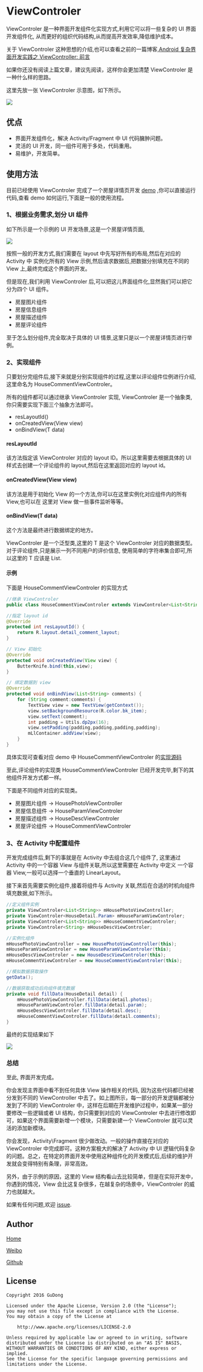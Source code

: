 # ViewControler
ViewControler 是一种界面开发组件化实现方式,利用它可以将一些复杂的 UI 界面开发组件化,
从而更好的组织代码结构,从而提高开发效率,降低维护成本。


关于 ViewControler 这种思想的介绍,也可以查看之前的一篇博客,[Android 复杂界面开发实践之 ViewController: 前言](http://gudong.name/2016/10/13/viewcontroller-foreword.html)

如果你还没有阅读上篇文章，建议先阅读，这样你会更加清楚 ViewControler 是一种什么样的思路。

这里先放一张 ViewControler 示意图，如下所示。

<img src="http://7xr9gx.com1.z0.glb.clouddn.com/practice-demo.png">

## 优点

* 界面开发组件化，解决 Activity/Fragment 中 UI 代码臃肿问题。
* 灵活的 UI 开发，同一组件可用于多处，代码重用。
* 易维护，开发简单。


## 使用方法 

目前已经使用 ViewControler 完成了一个房屋详情页开发 [demo](https://github.com/maoruibin/ViewControler) ,你可以直接运行代码,查看 demo 如何运行,下面是一般的使用流程。

### 1、根据业务需求,划分 UI 组件

如下所示是一个示例的 UI 开发场景,这是一个房屋详情页面,

<img src="http://7xr9gx.com1.z0.glb.clouddn.com/practice-demo-product.png">

按照一般的开发方式,我们需要在 layout 中先写好所有的布局,然后在对应的 Activity 中
实例化所有的 View 示例,然后请求数据后,把数据分别填充在不同的 View 上,最终完成这个界面的开发。

但是现在,我们利用 ViewControler 后,可以把这儿界面组件化,显然我们可以把它分为四个 UI 组件。

* 房屋图片组件
* 房屋信息组件
* 房屋描述组件
* 房屋评论组件

至于怎么划分组件,完全取决于具体的 UI 情景,这里只是以一个房屋详情页进行举例。

### 2、实现组件

只要划分完组件后,接下来就是分别实现组件的过程,这里以评论组件位例进行介绍,这里命名为 HouseCommentViewControler。

所有的组件都可以通过继承 ViewControler 实现, ViewControler 是一个抽象类,你只需要实现下面三个抽象方法即可。

* resLayoutId()
* onCreatedView(View view)
* onBindView(T data)

#### resLayoutId
该方法指定该 ViewControler 对应的 layout ID。所以这里需要去根据具体的 UI 样式去创建一个评论组件的 layout,然后在这里返回对应的 layout id。 

#### onCreatedView(View view)
该方法是用于初始化 View 的一个方法,你可以在这里实例化对应组件内的所有 View,也可以在
这里对 View 做一些事件监听等等。

#### onBindView(T data)
这个方法是最终进行数据绑定的地方。

ViewControler 是一个泛型类,这里的 T 是这个 ViewControler 对应的数据类型。对于评论组件,只是展示一列不同用户的评价信息,
使用简单的字符串集合即可,所以这里的 T 应该是 List<String>.

#### 示例

下面是 HouseCommentViewControler 的实现方式

```java
//继承 ViewControler
public class HouseCommentViewControler extends ViewControler<List<String>> 

//指定 layout id 
@Override
protected int resLayoutId() {
    return R.layout.detail_comment_layout;
}

// View 初始化
@Override
protected void onCreatedView(View view) {
    ButterKnife.bind(this,view);
}

// 绑定数据到 view
@Override
protected void onBindView(List<String> comments) {
    for (String comment:comments) {
        TextView view = new TextView(getContext());
        view.setBackgroundResource(R.color.bk_item);
        view.setText(comment);
        int padding = Utils.dp2px(16);
        view.setPadding(padding,padding,padding,padding);
        mLlContainer.addView(view);
    }
}
```

具体实现可查看对应 demo 中 HouseCommentViewControler 的[实现源码](https://github.com/maoruibin/ViewControler/blob/master/demo/src/main/java/name/gudong/demo/view/HouseCommentViewControler.java)

至此,评论组件的实现类 HouseCommentViewControler 已经开发完毕,剩下的其他组件开发方式都一样。

下面是不同组件对应的实现类。
 
 * 房屋图片组件 -> HousePhotoViewController
 * 房屋信息组件 -> HouseParamViewControler
 * 房屋描述组件 -> HouseDescViewControler
 * 房屋评论组件 -> HouseCommentViewControler
 

### 3、在 Activity 中配置组件

开发完成组件后,剩下的事就是在 Activity 中去组合这几个组件了,
这里通过 Activity 中的一个容器 View 与组件关联,所以这里需要在 Activity 中定义
一个容器 View,一般可以选择一个垂直的 LinearLayout。

接下来首先需要实例化组件,接着将组件与 Activity 关联,然后在合适的时机向组件填充数据,如下所示。
 
```java
//定义组件实例
private ViewControler<List<String>> mHousePhotoViewController;
private ViewControler<HouseDetail.Param> mHouseParamViewControler;
private ViewControler<List<String>> mHouseCommentViewControler;
private ViewControler<String> mHouseDescViewControler;

//实例化组件
mHousePhotoViewController = new HousePhotoViewController(this);
mHouseParamViewControler = new HouseParamViewControler(this);
mHouseDescViewControler = new HouseDescViewControler(this);
mHouseCommentViewControler = new HouseCommentViewControler(this);

//模拟数据获取操作
getData();

//数据获取成功后向组件填充数据
private void fillData(HouseDetail detail) {
    mHousePhotoViewController.fillData(detail.photos);
    mHouseParamViewControler.fillData(detail.param);
    mHouseDescViewControler.fillData(detail.desc);
    mHouseCommentViewControler.fillData(detail.comments);
}
```

最终的实现结果如下

<img src="http://7xr9gx.com1.z0.glb.clouddn.com/practice-demo.png">

### 总结 

至此, 界面开发完成。

你会发现主界面中看不到任何具体 View 操作相关的代码,
因为这些代码都已经被分发到不同的 ViewController 中去了。如上图所示，每一部分的开发逻辑都被分发到了不同的 ViewControler 中，这样在后期在开发维护过程中，如果某一部分要修改一些逻辑或者 UI 结构，你只需要到对应的 ViewControler 中去进行修改即可，如果这个界面需要新增一个模块，只需要新建一个 ViewControler 就可以灵活的添加新模块。

你会发现，Activity\Fragment 很少做改动。一般的操作直接在对应的 ViewControler 中完成即可。这种方案极大的解决了 Activity 中 UI 逻辑代码复杂的问题。总之，在特定的界面开发中使用这种组件化的开发模式后,后续的维护开发就会变得特别有条理，非常高效。

另外，由于示例的原因，这里的 View 结构看山去比较简单，但是在实际开发中，你遇到的情况，View 会比这复杂很多，在越复杂的场景中，ViewControler 的威力也就越大。

如果有任何问题,欢迎 [issue](https://github.com/maoruibin/ViewControler/issues).


## Author

[Home](http://gudong.name)

[Weibo](http://weibo.com/maoruibin)

[Github](https://github.com/maoruibin)

## License

    Copyright 2016 GuDong
    
    Licensed under the Apache License, Version 2.0 (the "License");
    you may not use this file except in compliance with the License.
    You may obtain a copy of the License at
    
        http://www.apache.org/licenses/LICENSE-2.0
    
    Unless required by applicable law or agreed to in writing, software
    distributed under the License is distributed on an "AS IS" BASIS,
    WITHOUT WARRANTIES OR CONDITIONS OF ANY KIND, either express or implied.
    See the License for the specific language governing permissions and
    limitations under the License.